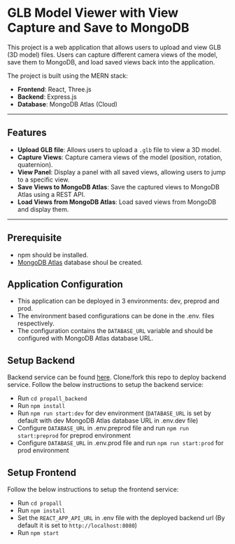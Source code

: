 # GLB Model Viewer with View Capture and Save to MongoDB

This project is a web application that allows users to upload and view GLB (3D model) files. Users can capture different camera views of the model, save them to MongoDB, and load saved views back into the application.

The project is built using the MERN stack:
- **Frontend**: React, Three.js
- **Backend**: Express.js
- **Database**: MongoDB Atlas (Cloud) 

---

## Features

- **Upload GLB file**: Allows users to upload a `.glb` file to view a 3D model.
- **Capture Views**: Capture camera views of the model (position, rotation, quaternion).
- **View Panel**: Display a panel with all saved views, allowing users to jump to a specific view.
- **Save Views to MongoDB Atlas**: Save the captured views to MongoDB Atlas using a REST API.
- **Load Views from MongoDB Atlas**: Load saved views from MongoDB and display them.

---

## Prerequisite
- npm should be installed.
- [MongoDB Atlas](https://www.mongodb.com/products/platform/atlas-database) database shoul be created.

## Application Configuration
- This application can be deployed in 3 environments: dev, preprod and prod.
- The environment based configurations can be done in the .env.<environment> files respectively.
- The configuration contains the `DATABASE_URL` variable and should be configured with MongoDB Atlas database URL.

## Setup Backend
Backend service can be found [here](https://github.com/PratikSwaraj/Propall_Task_Backend). Clone/fork this repo to deploy backend service.
Follow the below instructions to setup the backend service:
- Run `cd propall_backend`
- Run `npm install`
- Run `npm run start:dev` for dev environment (`DATABASE_URL` is set by default with dev MongoDB Atlas database URL in .env.dev file)
- Configure `DATABASE_URL` in .env.preprod file and run `npm run start:preprod` for preprod environment
- Configure `DATABASE_URL` in .env.prod file and run `npm run start:prod` for prod environment

## Setup Frontend
Follow the below instructions to setup the frontend service:
- Run `cd propall`
- Run `npm install`
- Set the `REACT_APP_API_URL` in .env file with the deployed backend url (By default it is set to `http://localhost:8080`)
- Run `npm start`
